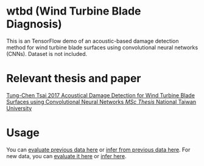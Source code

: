 # wtbd (Wind Turbine Blade Diagnosis)
This is an TensorFlow demo of an acoustic-based damage detection method for wind turbine blade surfaces using convolutional neural networks (CNNs). Dataset is not included.

# Relevant thesis and paper
[Tung-Chen Tsai 2017 Acoustical Damage Detection for Wind Turbine Blade Surfaces using Convolutional Neural Networks *MSc Thesis* National Taiwan University](https://www.airitilibrary.com/Publication/alDetailedMesh1?DocID=U0001-0609202116241700)

# Usage
You can [evaluate previous data here](https://colab.research.google.com/drive/1jwoINRKY3obxTJPDmgcQ7fXWUlFkNvqQ) or [infer from previous data here](https://colab.research.google.com/drive/1c7C3_Z_VdmNDtQ_6H3NcK_CmBhVASpLt).
For new data, you can [evaluate it here](https://colab.research.google.com/drive/1tgvITiaaZn6k289JIvlSr-UEB2oj8hNg?authuser=1) or [infer here](https://colab.research.google.com/drive/1U0zAG3ZrDqPULIK3sBD6KjGkPnjlTPWL?authuser=1).
